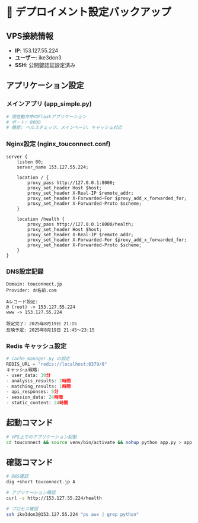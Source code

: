 # 🚀 デプロイメント設定バックアップ

## VPS接続情報
- **IP**: 153.127.55.224
- **ユーザー**: ike3don3
- **SSH**: 公開鍵認証設定済み

## アプリケーション設定

### メインアプリ (app_simple.py)
```python
# 現在動作中のFlaskアプリケーション
# ポート: 8000
# 機能: ヘルスチェック、メインページ、キャッシュ対応
```

### Nginx設定 (nginx_touconnect.conf)
```nginx
server {
    listen 80;
    server_name 153.127.55.224;

    location / {
        proxy_pass http://127.0.0.1:8000;
        proxy_set_header Host $host;
        proxy_set_header X-Real-IP $remote_addr;
        proxy_set_header X-Forwarded-For $proxy_add_x_forwarded_for;
        proxy_set_header X-Forwarded-Proto $scheme;
    }

    location /health {
        proxy_pass http://127.0.0.1:8000/health;
        proxy_set_header Host $host;
        proxy_set_header X-Real-IP $remote_addr;
        proxy_set_header X-Forwarded-For $proxy_add_x_forwarded_for;
        proxy_set_header X-Forwarded-Proto $scheme;
    }
}
```

### DNS設定記録
```
Domain: touconnect.jp
Provider: お名前.com

Aレコード設定:
@ (root) -> 153.127.55.224
www -> 153.127.55.224

設定完了: 2025年8月19日 21:15
反映予定: 2025年8月19日 21:45〜23:15
```

### Redis キャッシュ設定
```python
# cache_manager.py の設定
REDIS_URL = "redis://localhost:6379/0"
キャッシュ戦略:
- user_data: 30分
- analysis_results: 2時間
- matching_results: 1時間
- api_responses: 5分
- session_data: 24時間
- static_content: 24時間
```

## 起動コマンド
```bash
# VPS上でのアプリケーション起動
cd touconnect && source venv/bin/activate && nohup python app.py > app.log 2>&1 &
```

## 確認コマンド
```bash
# DNS確認
dig +short touconnect.jp A

# アプリケーション確認
curl -s http://153.127.55.224/health

# プロセス確認
ssh ike3don3@153.127.55.224 "ps aux | grep python"
```
